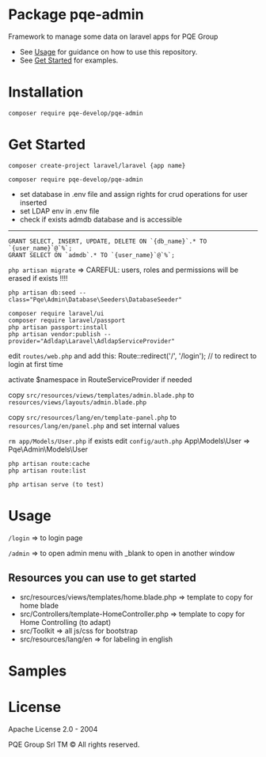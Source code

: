 # Package pqe-admin
Framework to manage some data on laravel apps for PQE Group

 * See [Usage](#usage) for guidance on how to use this repository.
 * See [Get Started](#getStarted) for examples.

# Installation
`composer require pqe-develop/pqe-admin`

# Get Started

`composer create-project laravel/laravel {app name}`

`composer require pqe-develop/pqe-admin`

- set database in .env file and assign rights for crud operations for user inserted
- set LDAP env in .env file
- check if exists admdb database and is accessible
--- 
    GRANT SELECT, INSERT, UPDATE, DELETE ON `{db_name}`.* TO `{user_name}`@`%`;
    GRANT SELECT ON `admdb`.* TO `{user_name}`@`%`;

`php artisan migrate` => CAREFUL: users, roles and permissions will be erased if exists !!!!

`php artisan db:seed --class="Pqe\Admin\Database\Seeders\DatabaseSeeder"`

```
composer require laravel/ui
composer require laravel/passport
php artisan passport:install
php artisan vendor:publish --provider="Adldap\Laravel\AdldapServiceProvider"
```

edit `routes/web.php` and add this:
    Route::redirect('/', '/login');   // to redirect to login at first time
    
activate $namespace in RouteServiceProvider if needed

copy `src/resources/views/templates/admin.blade.php` to `resources/views/layouts/admin.blade.php`

copy `src/resources/lang/en/template-panel.php` to `resources/lang/en/panel.php` and set internal values

`rm app/Models/User.php` if exists 
edit `config/auth.php`
    App\Models\User => Pqe\Admin\Models\User

```
php artisan route:cache
php artisan route:list

php artisan serve (to test)
```

# Usage
`/login` => to login page

`/admin` => to open admin menu with _blank to open in another window

## Resources you can use to get started
- src/resources/views/templates/home.blade.php => template to copy for home blade
- src/Controllers/template-HomeController.php => template to copy for Home Controlling (to adapt)
- src/Toolkit => all js/css for bootstrap
- src/resources/lang/en => for labeling in english

# Samples

# License
Apache License 2.0 - 2004

PQE Group Srl TM
© All rights reserved.
